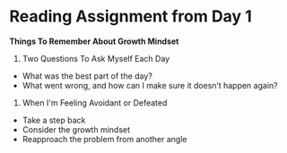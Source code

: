 # Reading Assignment from Day 1

**Things To Remember About Growth Mindset**

1. Two Questions To Ask Myself Each Day
* What was the best part of the day?
* What went wrong, and how can I make sure it doesn’t happen again?
1. When I'm Feeling Avoidant or Defeated
* Take a step back
* Consider the growth mindset
* Reapproach the problem from another angle
